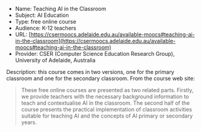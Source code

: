 * Name: Teaching AI in the Classroom
* Subject: AI Education
* Type: free online course
* Audience: K-12 teachers
* URL: [https://csermoocs.adelaide.edu.au/available-moocs#teaching-ai-in-the-classroom](https://csermoocs.adelaide.edu.au/available-moocs#teaching-ai-in-the-classroom)
* Provider: CSER (Computer Science Education Research Group), University of Adelaide, Australia

Description: this course comes in two versions, one for the primary classroom and one for the secondary classroom. From the course web site:

>These free online courses are presented as two related parts. Firstly, we provide teachers with the necessary background information to teach and contextualise AI in the classroom. The second half of the course presents the practical implementation of classroom activities suitable for teaching AI and the concepts of AI primary or secondary years.